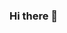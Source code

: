 ### Hi there 👋

<!--t
**daojiAnime/daojiAnime** is a ✨ _special_ ✨ repository because its `README.md` (this file) appears on your GitHub profile.

[![daojiAnime's GitHub stats](https://github-readme-stats.vercel.app/api?username=daojiAnime)](https://github.com/anuraghazra/github-readme-stats)

Here are some ideas to get you started:

- 🔭 I’m currently working on ...
- 🌱 I’m currently learning ...
- 👯 I’m looking to collaborate on ...
- 🤔 I’m looking for help with ...
- 💬 Ask me about ...
- 📫 How to reach me: ...
- 😄 Pronouns: ...
- ⚡ Fun fact: ...
-->
  
